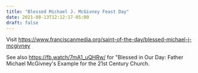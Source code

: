 ```yaml
---
title: "Blessed Michael J. McGivney Feast Day"
date: 2021-08-13T12:12:17-05:00
draft: false
---
```


Visit https://www.franciscanmedia.org/saint-of-the-day/blessed-michael-j-mcgivney

See also https://fb.watch/7mA1_uQHRw/ for "Blessed in Our Day: Father Michael McGivney's Example for the 21st Century Church.